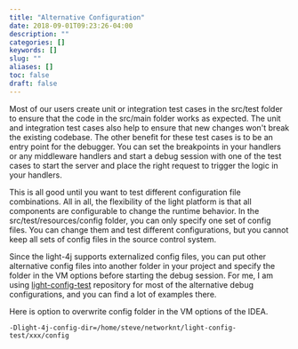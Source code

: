 ```yaml
---
title: "Alternative Configuration"
date: 2018-09-01T09:23:26-04:00
description: ""
categories: []
keywords: []
slug: ""
aliases: []
toc: false
draft: false
---
```


Most of our users create unit or integration test cases in the src/test folder to ensure that the code in the src/main folder works as expected. The unit and integration test cases also help to ensure that new changes won't break the existing codebase. The other benefit for these test cases is to be an entry point for the debugger. You can set the breakpoints in your handlers or any middleware handlers and start a debug session with one of the test cases to start the server and place the right request to trigger the logic in your handlers. 

This is all good until you want to test different configuration file combinations. All in all, the flexibility of the light platform is that all components are configurable to change the runtime behavior. In the src/test/resources/config folder, you can only specify one set of config files. You can change them and test different configurations, but you cannot keep all sets of config files in the source control system. 

Since the light-4j supports externalized config files, you can put other alternative config files into another folder in your project and specify the folder in the VM options before starting the debug session. For me, I am using [light-config-test][] repository for most of the alternative debug configurations, and you can find a lot of examples there. 

Here is option to overwrite config folder in the VM options of the IDEA. 

```
-Dlight-4j-config-dir=/home/steve/networknt/light-config-test/xxx/config
```

[light-config-test]: https://github.com/networknt/light-config-test
